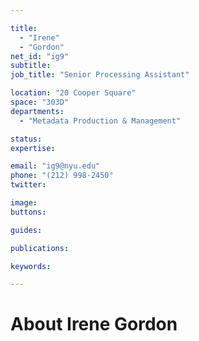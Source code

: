 ```yaml
---

title:
  - "Irene"
  - "Gordon"
net_id: "ig9"
subtitle: 
job_title: "Senior Processing Assistant"

location: "20 Cooper Square"
space: "303D"
departments:
  - "Metadata Production & Management"

status: 
expertise:

email: "ig9@nyu.edu"
phone: "(212) 998-2450"
twitter: 

image: 
buttons:

guides:

publications:

keywords:

---
```


# About Irene Gordon


